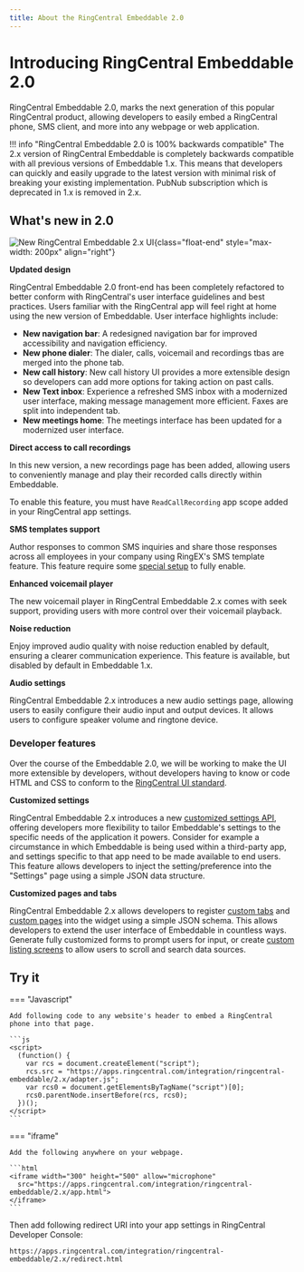 ```yaml
---
title: About the RingCentral Embeddable 2.0
---
```

# Introducing RingCentral Embeddable 2.0

RingCentral Embeddable 2.0, marks the next generation of this popular RingCentral product, allowing developers to easily embed a RingCentral phone, SMS client, and more into any webpage or web application. 

!!! info "RingCentral Embeddable 2.0 is 100% backwards compatible"
    The 2.x version of RingCentral Embeddable is completely backwards compatible with all previous versions of Embeddable 1.x. This means that developers can quickly and easily upgrade to the latest version with minimal risk of breaking your existing implementation. PubNub subscription which is deprecated in 1.x is removed in 2.x.

## What's new in 2.0

![New RingCentral Embeddable 2.x UI](https://github.com/ringcentral/ringcentral-embeddable/assets/7036536/1bb439a0-0cd9-4c9a-b732-f08420607e20){class="float-end" style="max-width: 200px" align="right"}

**Updated design**

RingCentral Embeddable 2.0 front-end has been completely refactored to better conform with RingCentral's user interface guidelines and best practices. Users familiar with the RingCentral app will feel right at home using the new version of Embeddable. User interface highlights include:

* **New navigation bar**: A redesigned navigation bar for improved accessibility and navigation efficiency.
* **New phone dialer**: The dialer, calls, voicemail and recordings tbas are merged into the phone tab.
* **New call history**: New call history UI provides a more extensible design so developers can add more options for taking action on past calls.
* **New Text inbox**: Experience a refreshed SMS inbox with a modernized user interface, making message management more efficient. Faxes are split into independent tab.
* **New meetings home**: The meetings interface has been updated for a modernized user interface.

**Direct access to call recordings**

In this new version, a new recordings page has been added, allowing users to conveniently manage and play their recorded calls directly within Embeddable. 

To enable this feature, you must have `ReadCallRecording` app scope added in your RingCentral app settings.

**SMS templates support**

Author responses to common SMS inquiries and share those responses across all employees in your company using RingEX's SMS template feature. This feature require some [special setup](./config/sms-template.md) to fully enable. 

**Enhanced voicemail player** 

The new voicemail player in RingCentral Embeddable 2.x comes with seek support, providing users with more control over their voicemail playback.

**Noise reduction**

Enjoy improved audio quality with noise reduction enabled by default, ensuring a clearer communication experience. This feature is available, but disabled by default in Embeddable 1.x.

**Audio settings**

RingCentral Embeddable 2.x introduces a new audio settings page, allowing users to easily configure their audio input and output devices. It allows users to configure speaker volume and ringtone device.

### Developer features

Over the course of the Embeddable 2.0, we will be working to make the UI more extensible by developers, without developers having to know or code HTML and CSS to conform to the [RingCentral UI standard](https://ringcentral.github.io/juno/).

**Customized settings**

RingCentral Embeddable 2.x introduces a new [customized settings API](./integration/custom-settings.md), offering developers more flexibility to tailor Embeddable's settings to the specific needs of the application it powers. Consider for example a circumstance in which Embeddable is being used within a third-party app, and settings specific to that app need to be made available to end users. This feature allows developers to inject the setting/preference into the "Settings" page using a simple JSON data structure. 

**Customized pages and tabs**

RingCentral Embeddable 2.x allows developers to register [custom tabs](./integration/custom-tab.md) and [custom pages](./integration/custom-page.md) into the widget using a simple JSON schema. This allows developers to extend the user interface of Embeddable in countless ways. Generate fully customized forms to prompt users for input, or create [custom listing screens](./integration/custom-tab.md#show-list-in-customized-tab) to allow users to scroll and search data sources. 

## Try it

=== "Javascript"

    Add following code to any website's header to embed a RingCentral phone into that page. 

    ```js
    <script>
      (function() {
        var rcs = document.createElement("script");
        rcs.src = "https://apps.ringcentral.com/integration/ringcentral-embeddable/2.x/adapter.js";
        var rcs0 = document.getElementsByTagName("script")[0];
        rcs0.parentNode.insertBefore(rcs, rcs0);
      })();
    </script>
    ```

=== "iframe"

    Add the following anywhere on your webpage.

    ```html
    <iframe width="300" height="500" allow="microphone" 
      src="https://apps.ringcentral.com/integration/ringcentral-embeddable/2.x/app.html">
    </iframe>
    ```

Then add following redirect URI into your app settings in RingCentral Developer Console:

```
https://apps.ringcentral.com/integration/ringcentral-embeddable/2.x/redirect.html
```
